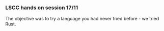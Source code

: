 ### LSCC hands on session 17/11

The objective was to try a language you had never tried before - we tried Rust.
